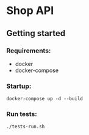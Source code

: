 # Shop API

## Getting started

### Requirements:
- docker
- docker-compose

### Startup:
```commandline
docker-compose up -d --build
```

### Run tests:
```shell
./tests-run.sh
```

